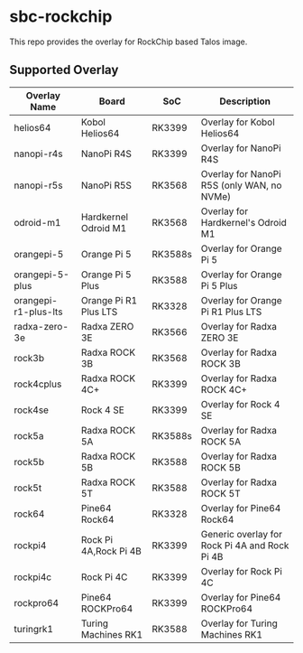 # sbc-rockchip

This repo provides the overlay for RockChip based Talos image.

## Supported Overlay

| Overlay Name         | Board                 | SoC     | Description                                   |
| -------------------- | --------------------- | ------- | --------------------------------------------- |
| helios64             | Kobol Helios64        | RK3399  | Overlay for Kobol Helios64                    |
| nanopi-r4s           | NanoPi R4S            | RK3399  | Overlay for NanoPi R4S                        |
| nanopi-r5s           | NanoPi R5S            | RK3568  | Overlay for NanoPi R5S (only WAN, no NVMe)    |
| odroid-m1            | Hardkernel Odroid M1  | RK3568  | Overlay for Hardkernel's Odroid M1            |
| orangepi-5           | Orange Pi 5           | RK3588s | Overlay for Orange Pi 5                       |
| orangepi-5-plus      | Orange Pi 5 Plus      | RK3588  | Overlay for Orange Pi 5 Plus                  |
| orangepi-r1-plus-lts | Orange Pi R1 Plus LTS | RK3328  | Overlay for Orange Pi R1 Plus LTS             |
| radxa-zero-3e        | Radxa ZERO 3E         | RK3566  | Overlay for Radxa ZERO 3E                     |
| rock3b               | Radxa ROCK 3B         | RK3568  | Overlay for Radxa ROCK 3B                     |
| rock4cplus           | Radxa ROCK 4C+        | RK3399  | Overlay for Radxa ROCK 4C+                    |
| rock4se              | Rock 4 SE             | RK3399  | Overlay for Rock 4 SE                         |
| rock5a               | Radxa ROCK 5A         | RK3588s | Overlay for Radxa ROCK 5A                     |
| rock5b               | Radxa ROCK 5B         | RK3588  | Overlay for Radxa ROCK 5B                     |
| rock5t               | Radxa ROCK 5T         | RK3588  | Overlay for Radxa ROCK 5T                     |
| rock64               | Pine64 Rock64         | RK3328  | Overlay for Pine64 Rock64                     |
| rockpi4              | Rock Pi 4A,Rock Pi 4B | RK3399  | Generic overlay for Rock Pi 4A and Rock Pi 4B |
| rockpi4c             | Rock Pi 4C            | RK3399  | Overlay for Rock Pi 4C                        |
| rockpro64            | Pine64 ROCKPro64      | RK3399  | Overlay for Pine64 ROCKPro64                  |
| turingrk1            | Turing Machines RK1   | RK3588  | Overlay for Turing Machines RK1               |
